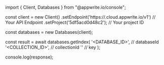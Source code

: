 import { Client, Databases } from "@appwrite.io/console";

const client = new Client()
    .setEndpoint('https://<REGION>.cloud.appwrite.io/v1') // Your API Endpoint
    .setProject('5df5acd0d48c2'); // Your project ID

const databases = new Databases(client);

const result = await databases.getIndex(
    '<DATABASE_ID>', // databaseId
    '<COLLECTION_ID>', // collectionId
    '' // key
);

console.log(response);
